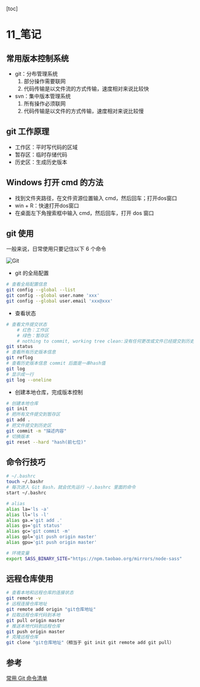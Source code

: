 [toc]

# 11\_笔记

## 常用版本控制系统

- git：分布管理系统
  1. 部分操作需要联网
  2. 代码传输是以文件流的方式传输，速度相对来说比较快
- svn：集中版本管理系统
  1. 所有操作必须联网
  2. 代码传输是以文件的方式传输，速度相对来说比较慢

## git 工作原理 

- 工作区：平时写代码的区域
- 暂存区：临时存储代码
- 历史区：生成历史版本

## Windows 打开 cmd 的方法

- 找到文件夹路径，在文件资源位置输入 cmd，然后回车；打开dos窗口
- win + R：快速打开dos窗口
- 在桌面左下角搜索框中输入 cmd，然后回车，打开 dos 窗口

## git 使用

一般来说，日常使用只要记住以下 6 个命令

![Git](https://gitee.com/lilyn/pic/raw/master/Basics/git%E5%91%BD%E4%BB%A4.png)

- git 的全局配置

```bash
# 查看全局配置信息
git config --global --list
git config --global user.name 'xxx'  
git config --global user.email 'xxx@xxx'
```

- 查看状态

```bash
# 查看文件提交状态
    # 红色：工作区
    # 绿色：暂存区
    # nothing to commit, working tree clean:没有任何更改或文件已经提交到历史区
git status
# 查看所有历史版本信息
git reflog
# 查看历史版本信息 commit 后面是一串hash值
git log
# 显示成一行
git log --oneline
```

- 创建本地仓库，完成版本控制

```bash
# 创建本地仓库
git init
# 把所有文件提交到暂存区
git add .
# 把文件提交到历史区
git commit -m "描述内容"
# 切换版本
git reset --hard "hash(前七位)"
```

## 命令行技巧

```bash
# ~/.bashrc
touch ~/.bashr
# 每次进入 Git Bash，就会优先运行 ~/.bashrc 里面的命令
start ~/.bashrc

# alias
alias la='ls -a'
alias ll='ls -l'
alias ga.='git add .'
alias gs='git status'
alias gc='git commit -m'
alias gpl='git push origin master'
alias gpu='git push origin master'

# 环境变量
export SASS_BINARY_SITE="https://npm.taobao.org/mirrors/node-sass"
```

## 远程仓库使用

```bash
# 查看本地和远程仓库的连接状态
git remote -v
# 远程连接仓库地址
git remote add origin "git仓库地址"
# 拉取远程仓库代码到本地
git pull origin master
# 推送本地代码到远程仓库
git push origin master
# 克隆远程仓库
git clone "git仓库地址"（相当于 git init git remote add git pull）
```

## 参考

[常用 Git 命令清单](http://www.ruanyifeng.com/blog/2015/12/git-cheat-sheet.html)